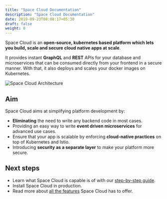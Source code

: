 ```yaml
---
title: "Space Cloud Documentation"
description: "Space Cloud Documentation"
date: 2019-09-23T08:08:17+05:30
draft: false
weight: 0
---
```


Space Cloud is an **open-source, kubernetes based platform which lets you build, scale and secure cloud native apps at scale**. 

It provides instant **GraphQL** and **REST** APIs for your database and microservices that can be consumed directly from your frontend in a secure manner. With that, it also deploys and scales your docker images on Kubernetes.

![Space Cloud Architecture](https://spaceuptech.com/icons/space-cloud-basic.png)

## Aim

Space Cloud aims at simplifying platform development by:

- **Eliminating** the need to write any backend code in most cases.
- Providing an easy way to write **event driven microservices** for advanced use cases.
- Ensure that your app is scalable by enforcing **cloud-native practices** on top of Kubernetes and Istio.
- Introducing **security as a separate layer** to make your platform more secure.

## Next steps

 - Learn what Space Cloud is capable is of with our [step-by-step guide](https://learn.spaceuptech.com/space-cloud/basics/setup/).
 - Install Space Cloud in production.
 - Read more about [all the features](/introduction/features) Space Cloud has to offer.
